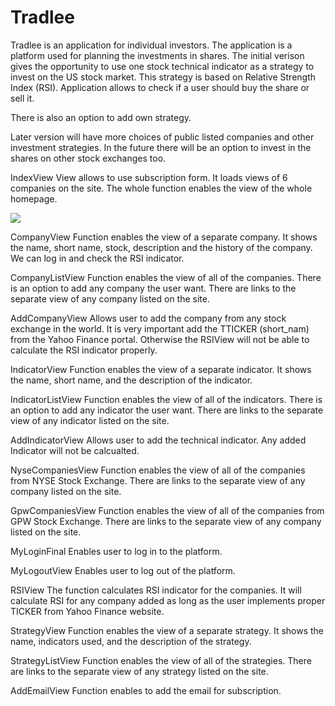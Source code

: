 # Tradlee
Tradlee is an application for individual investors. 
The application is a platform used for planning the investments in shares.
The initial verison gives the opportunity to use one stock technical indicator as a strategy to invest on the 
US stock market.
This strategy is based on Relative Strength Index (RSI). Application allows to check if a user should buy the share 
or sell it.

There is also an option to add own strategy.

Later version will have more choices of public listed companies and other investment strategies.
In the future there will be an option to invest in the shares on other stock exchanges too.

IndexView 
View allows to use subscription form. It loads views of 6 companies on the site. 
The whole function enables the view of the whole homepage.

![](/home/grzegorz/workspace/Prework/Tradlee/final/invest/static/img/Tradlee/Tradlee1.jpg)

CompanyView
Function enables the view of a separate company. It shows the name, short name, stock, description and the history
of the company. We can log in and check the RSI indicator.

CompanyListView
Function enables the view of all of the companies. There is an option to add any company the user want.
There are links to the separate view of any company listed on the site.

AddCompanyView
Allows user to add the company from any stock exchange in the world. It is very important add the TTICKER (short_nam)
from the Yahoo Finance portal. Otherwise the RSIView will not be able to calculate the RSI indicator properly.

IndicatorView
Function enables the view of a separate indicator. It shows the name, short name, and the description of the indicator. 

IndicatorListView
Function enables the view of all of the indicators. There is an option to add any indicator the user want.
There are links to the separate view of any indicator listed on the site.

AddIndicatorView
Allows user to add the technical indicator. Any added Indicator will not be calcualted.

NyseCompaniesView
Function enables the view of all of the companies from NYSE Stock Exchange. 
There are links to the separate view of any company listed on the site.

GpwCompaniesView
Function enables the view of all of the companies from GPW Stock Exchange. 
There are links to the separate view of any company listed on the site.

MyLoginFinal
Enables user to log in to the platform.

MyLogoutView
Enables user to log out of the platform.

RSIView
The function calculates RSI indicator for the companies. It will calculate RSI for any company added 
as long as the user implements proper TICKER from Yahoo Finance website.

StrategyView
Function enables the view of a separate strategy. It shows the name, indicators used, and the description of the 
strategy. 

StrategyListView
Function enables the view of all of the strategies. 
There are links to the separate view of any strategy listed on the site.

AddEmailView
Function enables to add the email for subscription.
